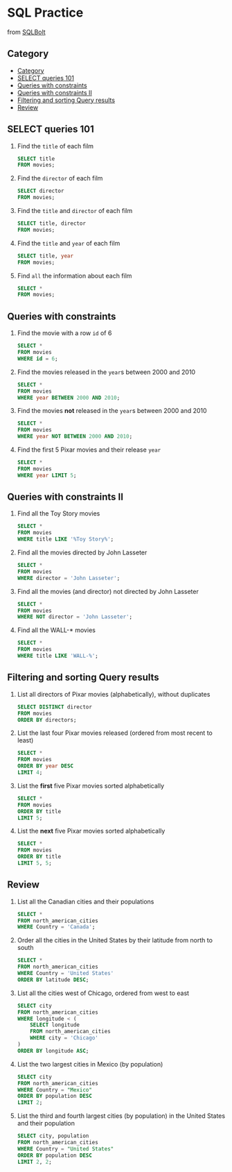 # SQL Practice

from [SQLBolt](https://sqlbolt.com/)



## Category

* [Category](#category)
* [SELECT queries 101](#select-queries-101)
* [Queries with constraints](#queries-with-constraints)
* [Queries with constraints II](#queries-with-constraints-ii)
* [Filtering and sorting Query results](#filtering-and-sorting-query-results)
* [Review](#review)



## SELECT queries 101



1. Find the `title` of each film

   ```sql
   SELECT title 
   FROM movies;
   ```

   

2. Find the `director` of each film

   ```sql
   SELECT director 
   FROM movies;
   ```

   

3. Find the `title` and `director` of each film

   ```sql
   SELECT title, director 
   FROM movies;
   ```

   

4. Find the `title` and `year` of each film

   ```sql
   SELECT title, year 
   FROM movies;
   ```

   

5. Find `all` the information about each film

   ```sql
   SELECT * 
   FROM movies;
   ```

   

## Queries with constraints

1. Find the movie with a row `id` of 6

   ```sql
   SELECT * 
   FROM movies 
   WHERE id = 6;
   ```

   

2. Find the movies released in the `year`s between 2000 and 2010

   ```sql
   SELECT * 
   FROM movies 
   WHERE year BETWEEN 2000 AND 2010;
   ```

   

3. Find the movies **not** released in the `year`s between 2000 and 2010

   ```sql
   SELECT * 
   FROM movies 
   WHERE year NOT BETWEEN 2000 AND 2010;
   ```

   

4. Find the first 5 Pixar movies and their release `year`

   ```sql
   SELECT * 
   FROM movies
   WHERE year LIMIT 5;
   ```

   



## Queries with constraints II

1. Find all the Toy Story movies

   ```sql
   SELECT * 
   FROM movies 
   WHERE title LIKE '%Toy Story%';
   ```

   

2. Find all the movies directed by John Lasseter

   ```sql
   SELECT * 
   FROM movies 
   WHERE director = 'John Lasseter';
   ```

   

3. Find all the movies (and director) not directed by John Lasseter

   ```sql
   SELECT * 
   FROM movies 
   WHERE NOT director = 'John Lasseter';
   ```

   

4. Find all the WALL-* movies

   ```sql
   SELECT * 
   FROM movies 
   WHERE title LIKE 'WALL-%';
   ```

   



## Filtering and sorting Query results

1. List all directors of Pixar movies (alphabetically), without duplicates

   ```sql
   SELECT DISTINCT director 
   FROM movies 
   ORDER BY directors;
   ```

   

   

2. List the last four Pixar movies released (ordered from most recent to least)

   ```sql
   SELECT * 
   FROM movies 
   ORDER BY year DESC 
   LIMIT 4;
   ```

   

3. List the **first** five Pixar movies sorted alphabetically

   ```sql
   SELECT * 
   FROM movies 
   ORDER BY title 
   LIMIT 5;
   ```

   

4. List the **next** five Pixar movies sorted alphabetically

   ```sql
   SELECT * 
   FROM movies 
   ORDER BY title 
   LIMIT 5, 5;
   ```




## Review



1. List all the Canadian cities and their populations

   ```sql
   SELECT * 
   FROM north_american_cities 
   WHERE Country = 'Canada';
   ```

   

2. Order all the cities in the United States by their latitude from north to south

   ```sql
   SELECT * 
   FROM north_american_cities 
   WHERE Country = 'United States' 
   ORDER BY latitude DESC;
   ```

   

3. List all the cities west of Chicago, ordered from west to east

   ```sql
   SELECT city 
   FROM north_american_cities
   WHERE longitude < (
       SELECT longitude 
       FROM north_american_cities
       WHERE city = 'Chicago'
   )
   ORDER BY longitude ASC;
   ```

   

4. List the two largest cities in Mexico (by population)

   ```sql
   SELECT city 
   FROM north_american_cities
   WHERE Country = "Mexico"
   ORDER BY population DESC
   LIMIT 2;
   ```

   

5. List the third and fourth largest cities (by population) in the United States and their population

   ```sql
   SELECT city, population
   FROM north_american_cities
   WHERE Country = "United States" 
   ORDER BY population DESC 
   LIMIT 2, 2;
   ```

   